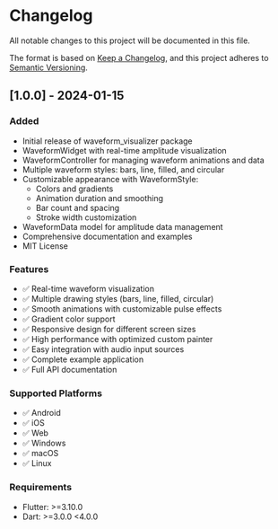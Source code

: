 # Changelog

All notable changes to this project will be documented in this file.

The format is based on [Keep a Changelog](https://keepachangelog.com/en/1.0.0/),
and this project adheres to [Semantic Versioning](https://semver.org/spec/v2.0.0.html).

## [1.0.0] - 2024-01-15

### Added
- Initial release of waveform_visualizer package
- WaveformWidget with real-time amplitude visualization
- WaveformController for managing waveform animations and data
- Multiple waveform styles: bars, line, filled, and circular
- Customizable appearance with WaveformStyle:
  - Colors and gradients
  - Animation duration and smoothing
  - Bar count and spacing
  - Stroke width customization
- WaveformData model for amplitude data management
- Comprehensive documentation and examples
- MIT License

### Features
- ✅ Real-time waveform visualization
- ✅ Multiple drawing styles (bars, line, filled, circular)
- ✅ Smooth animations with customizable pulse effects
- ✅ Gradient color support
- ✅ Responsive design for different screen sizes
- ✅ High performance with optimized custom painter
- ✅ Easy integration with audio input sources
- ✅ Complete example application
- ✅ Full API documentation

### Supported Platforms
- ✅ Android
- ✅ iOS
- ✅ Web
- ✅ Windows
- ✅ macOS
- ✅ Linux

### Requirements
- Flutter: >=3.10.0
- Dart: >=3.0.0 <4.0.0 